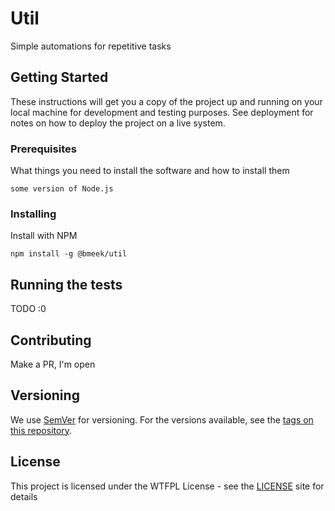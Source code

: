 # Util

Simple automations for repetitive tasks

## Getting Started

These instructions will get you a copy of the project up and running on your local machine for development and testing purposes. See deployment for notes on how to deploy the project on a live system.

### Prerequisites

What things you need to install the software and how to install them

```
some version of Node.js
```

### Installing

Install with NPM

```
npm install -g @bmeek/util
```

## Running the tests

TODO :0

<!-- ### Break down into end to end tests

Explain what these tests test and why

```
Give an example
``` -->

<!-- ## Built With

* [Dropwizard](http://www.dropwizard.io/1.0.2/docs/) - The web framework used
* [Maven](https://maven.apache.org/) - Dependency Management
* [ROME](https://rometools.github.io/rome/) - Used to generate RSS Feeds -->

## Contributing

Make a PR, I'm open

## Versioning

We use [SemVer](http://semver.org/) for versioning. For the versions available, see the [tags on this repository](https://github.com/bwdev/util/tags). 

<!-- ## Authors

* **Billie Thompson** - *Initial work* - [PurpleBooth](https://github.com/PurpleBooth)

See also the list of [contributors](https://github.com/your/project/contributors) who participated in this project. -->

## License

This project is licensed under the WTFPL License - see the [LICENSE](http://www.wtfpl.net/) site for details

<!-- ## Acknowledgements

* Hat tip to anyone whose code was used
* Inspiration
* etc -->

